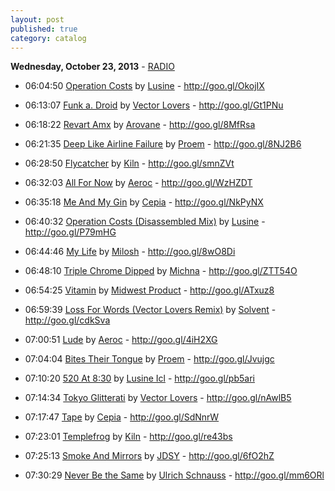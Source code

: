 ```yaml
---
layout: post
published: true
category: catalog
---
```


**Wednesday, October 23, 2013** - [RADIO](/2013/10/23/lusine-radio)

*   06:04:50  [Operation Costs](http://goo.gl/uV26Ej) by [Lusine](http://www.last.fm/music/Lusine) - http://goo.gl/OkojIX

*   06:13:07  [Funk a. Droid](http://goo.gl/JLm14O) by [Vector Lovers](http://www.last.fm/music/Vector+Lovers) - http://goo.gl/Gt1PNu

*   06:18:22  [Revart Amx](http://goo.gl/B8jEda) by [Arovane](http://www.last.fm/music/Arovane) - http://goo.gl/8MfRsa

*   06:21:35  [Deep Like Airline Failure](http://goo.gl/fpmZqp) by [Proem](http://www.last.fm/music/Proem) - http://goo.gl/8NJ2B6

*   06:28:50  [Flycatcher](http://goo.gl/QxZGpW) by [Kiln](http://www.last.fm/music/Kiln) - http://goo.gl/smnZVt

*   06:32:03  [All For Now](http://goo.gl/8bMvYW) by [Aeroc](http://www.last.fm/music/Aeroc) - http://goo.gl/WzHZDT

*   06:35:18  [Me And My Gin](http://goo.gl/FJIezi) by [Cepia](http://www.last.fm/music/Cepia) - http://goo.gl/NkPyNX

*   06:40:32  [Operation Costs (Disassembled Mix)](http://goo.gl/5lZWE2) by [Lusine](http://www.last.fm/music/Lusine) - http://goo.gl/P79mHG

*   06:44:46  [My Life](http://goo.gl/R5eUfq) by [Milosh](http://www.last.fm/music/Milosh) - http://goo.gl/8wO8Di

*   06:48:10  [Triple Chrome Dipped](http://goo.gl/eK3DqI) by [Michna](http://www.last.fm/music/Michna) - http://goo.gl/ZTT54O

*   06:54:25  [Vitamin](http://goo.gl/QsUxef) by [Midwest Product](http://www.last.fm/music/Midwest+Product) - http://goo.gl/ATxuz8

*   06:59:39  [Loss For Words (Vector Lovers Remix)](http://goo.gl/oC0iaO) by [Solvent](http://www.last.fm/music/Solvent) - http://goo.gl/cdkSva

*   07:00:51  [Lude](http://goo.gl/aXULSt) by [Aeroc](http://www.last.fm/music/Aeroc) - http://goo.gl/4iH2XG

*   07:04:04  [Bites Their Tongue](http://goo.gl/sK8c0X) by [Proem](http://www.last.fm/music/Proem) - http://goo.gl/Jvujgc

*   07:10:20  [520 At 8:30](http://goo.gl/y8FJee) by [Lusine Icl](http://www.last.fm/music/Lusine+Icl) - http://goo.gl/pb5ari

*   07:14:34  [Tokyo Glitterati](http://goo.gl/zAdfVS) by [Vector Lovers](http://www.last.fm/music/Vector+Lovers) - http://goo.gl/nAwlB5

*   07:17:47  [Tape](http://goo.gl/z2EdSH) by [Cepia](http://www.last.fm/music/Cepia) - http://goo.gl/SdNnrW

*   07:23:01  [Templefrog](http://goo.gl/InZIhT) by [Kiln](http://www.last.fm/music/Kiln) - http://goo.gl/re43bs

*   07:25:13  [Smoke And Mirrors](http://goo.gl/XbNvcQ) by [JDSY](http://www.last.fm/music/JDSY) - http://goo.gl/6fO2hZ

*   07:30:29  [Never Be the Same](http://goo.gl/fGQ8rG) by [Ulrich Schnauss](http://www.last.fm/music/Ulrich+Schnauss) - http://goo.gl/mm6ORl

